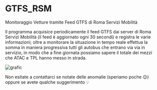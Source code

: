 # GTFS_RSM
Monitoraggio Vetture tramite Feed GTFS di Roma Servizi Mobilità


Il programma acquisice periodicamente il feed GTFS dai server di Roma Servizi Mobilità (il feed è aggiornato ogni 30 secondi) e registra le varie informazioni; oltre a monitorare la situazione in tempo reale effettua la somma in maniera progressiva tutti gli autobus che entrano via via in servizio, in modo che a fine giornata possiamo sapere il totale dei mezzi che ATAC e TPL hanno messo in strada.

![grafic](https://user-images.githubusercontent.com/48106183/94619341-0ae04600-02ad-11eb-90bd-a4961a2af71d.png)


Non esitate a contattarci se notate delle anomalie (speriamo poche :wink:) oppure se avete qualche suggerimento :bulb:

